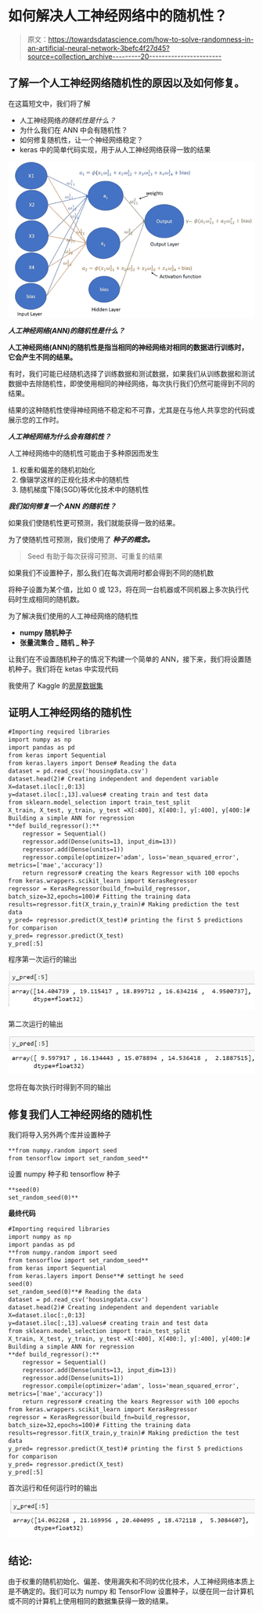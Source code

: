 # 如何解决人工神经网络中的随机性？

> 原文：<https://towardsdatascience.com/how-to-solve-randomness-in-an-artificial-neural-network-3befc4f27d45?source=collection_archive---------20----------------------->

## 了解一个人工神经网络随机性的原因以及如何修复。

在这篇短文中，我们将了解

*   人工神经网络*的随机性是什么？*
*   为什么我们在 ANN 中会有随机性？
*   如何修复随机性，让一个神经网络稳定？
*   keras 中的简单代码实现，用于从人工神经网络获得一致的结果

![](img/ca30d74be6092eaff8679da79a494919.png)

***人工神经网络(ANN)的随机性是什么？***

**人工神经网络(ANN)的随机性是指当相同的神经网络对相同的数据进行训练时，它会产生不同的结果。**

有时，我们可能已经随机选择了训练数据和测试数据，如果我们从训练数据和测试数据中去除随机性，即使使用相同的神经网络，每次执行我们仍然可能得到不同的结果。

结果的这种随机性使得神经网络不稳定和不可靠，尤其是在与他人共享您的代码或展示您的工作时。

***人工神经网络为什么会有随机性？***

人工神经网络中的随机性可能由于多种原因而发生

1.  权重和偏差的随机初始化
2.  像辍学这样的正规化技术中的随机性
3.  随机梯度下降(SGD)等优化技术中的随机性

***我们如何修复一个 ANN 的随机性？***

如果我们使随机性更可预测，我们就能获得一致的结果。

为了使随机性可预测，我们使用了 ***种子的概念。***

> Seed 有助于每次获得可预测、可重复的结果

如果我们不设置种子，那么我们在每次调用时都会得到不同的随机数

将种子设置为某个值，比如 0 或 123，将在同一台机器或不同机器上多次执行代码时生成相同的随机数。

为了解决我们使用的人工神经网络的随机性

*   **numpy 随机种子**
*   **张量流集合 _ 随机 _ 种子**

让我们在不设置随机种子的情况下构建一个简单的 ANN，接下来，我们将设置随机种子。我们将在 ketas 中实现代码

我使用了 Kaggle 的[房屋数据集](https://www.kaggle.com/apratim87/housingdata/data)

## 证明人工神经网络的随机性

```
#Importing required libraries
import numpy as np
import pandas as pd
from keras import Sequential
from keras.layers import Dense# Reading the data
dataset = pd.read_csv('housingdata.csv')
dataset.head(2)# Creating independent and dependent variable
X=dataset.iloc[:,0:13]
y=dataset.iloc[:,13].values# creating train and test data
from sklearn.model_selection import train_test_split
X_train, X_test, y_train, y_test =X[:400], X[400:], y[:400], y[400:]# Building a simple ANN for regression
**def build_regressor():**
    regressor = Sequential()
    regressor.add(Dense(units=13, input_dim=13))
    regressor.add(Dense(units=1))
    regressor.compile(optimizer='adam', loss='mean_squared_error',  metrics=['mae','accuracy'])
    return regressor# creating the kears Regressor with 100 epochs
from keras.wrappers.scikit_learn import KerasRegressor
regressor = KerasRegressor(build_fn=build_regressor, batch_size=32,epochs=100)# Fitting the training data
results=regressor.fit(X_train,y_train)# Making prediction the test data
y_pred= regressor.predict(X_test)# printing the first 5 predictions for comparison
y_pred= regressor.predict(X_test)
y_pred[:5]
```

程序第一次运行的输出

![](img/b5547d438141ae3c87f2e44db68d217c.png)

第二次运行的输出

![](img/f57b270eb0a2f9e57303d36a27778d10.png)

您将在每次执行时得到不同的输出

## 修复我们人工神经网络的随机性

我们将导入另外两个库并设置种子

```
**from numpy.random import seed
from tensorflow import set_random_seed**
```

设置 numpy 种子和 tensorflow 种子

```
**seed(0)
set_random_seed(0)**
```

**最终代码**

```
#Importing required libraries
import numpy as np
import pandas as pd
**from numpy.random import seed
from tensorflow import set_random_seed**
from keras import Sequential
from keras.layers import Dense**# settingt he seed
seed(0)
set_random_seed(0)**# Reading the data
dataset = pd.read_csv('housingdata.csv')
dataset.head(2)# Creating independent and dependent variable
X=dataset.iloc[:,0:13]
y=dataset.iloc[:,13].values# creating train and test data
from sklearn.model_selection import train_test_split
X_train, X_test, y_train, y_test =X[:400], X[400:], y[:400], y[400:]# Building a simple ANN for regression
**def build_regressor():**
    regressor = Sequential()
    regressor.add(Dense(units=13, input_dim=13))
    regressor.add(Dense(units=1))
    regressor.compile(optimizer='adam', loss='mean_squared_error',  metrics=['mae','accuracy'])
    return regressor# creating the kears Regressor with 100 epochs
from keras.wrappers.scikit_learn import KerasRegressor
regressor = KerasRegressor(build_fn=build_regressor, batch_size=32,epochs=100)# Fitting the training data
results=regressor.fit(X_train,y_train)# Making prediction the test data
y_pred= regressor.predict(X_test)# printing the first 5 predictions for comparison
y_pred= regressor.predict(X_test)
y_pred[:5]
```

首次运行和任何运行时的输出

![](img/0ce7c68e39cf98189876dbb92b1a8d4b.png)

## 结论:

由于权重的随机初始化、偏差、使用漏失和不同的优化技术，人工神经网络本质上是不确定的。我们可以为 numpy 和 TensorFlow 设置种子，以便在同一台计算机或不同的计算机上使用相同的数据集获得一致的结果。